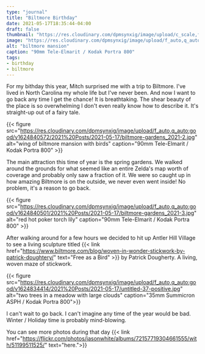 ```yaml
---
type: "journal"
title: "Biltmore Birthday"
date: 2021-05-17T18:35:44-04:00
draft: false
thumbnail: "https://res.cloudinary.com/dpmsynxig/image/upload/c_scale,f_auto,q_auto:good,w_700/v1624840466/2021%20Posts/2021-05-17/biltmore-gardens_2021-1.jpg"
image: "https://res.cloudinary.com/dpmsynxig/image/upload/f_auto,q_auto:good/v1634954853/2021%20Posts/2021-05-17/05-17_portra800_01-26-positive.jpg"
alt: "biltmore mansion"
caption: "90mm Tele-Elmarit / Kodak Portra 800"
tags:
- birthday
- biltmore
---
```


For my bithday this year, Mitch surprised me with a trip to Biltmore. I've lived in North Carolina my whole life but I've never been. And now I want to go back any time I get the chance! It is breathtaking. The shear beauty of the place is so overwhelming I don't even really know how to describe it. It's straight-up out of a fairy tale. 

{{< figure src="https://res.cloudinary.com/dpmsynxig/image/upload/f_auto,q_auto:good/v1624840572/2021%20Posts/2021-05-17/biltmore-gardens_2021-2.jpg" alt="wing of biltmore mansion with birds" caption="90mm Tele-Elmarit / Kodak Portra 800" >}}

The main attraction this time of year is the spring gardens. We walked around the grounds for what seemed like an entire Zelda's map worth of coverage and probably only saw a fraction of it. We were so caught up in how amazing Biltmore is on the outside, we never even went inside! No problem, it's a reason to go back.

{{< figure src="https://res.cloudinary.com/dpmsynxig/image/upload/f_auto,q_auto:good/v1624840501/2021%20Posts/2021-05-17/biltmore-gardens_2021-3.jpg" alt="red hot poker torch lily" caption="90mm Tele-Elmarit / Kodak Portra 800" >}}

After walking around for a few hours we decided to hit up Antler Hill Village to see a living sculpture titled {{< link href="https://www.biltmore.com/blog/woven-in-wonder-stickwork-by-patrick-doughtery/" text="Free as a Bird" >}} by Patrick Dougherty. A living, woven maze of stickwork.

{{< figure src="https://res.cloudinary.com/dpmsynxig/image/upload/f_auto,q_auto:good/v1624834414/2021%20Posts/2021-05-17/untitled-37-positive.jpg" alt="two trees in a meadow with large clouds" caption="35mm Summicron ASPH / Kodak Portra 800">}}

I can't wait to go back. I can't imagine any time of the year would be bad. Winter / Holiday time is probably mind-blowing.

You can see more photos during that day {{< link href="https://flickr.com/photos/jasonwhite/albums/72157719304661555/with/51199511525/" text="here.">}}
